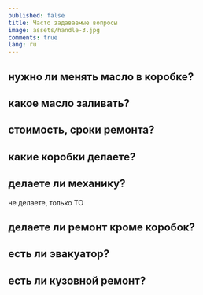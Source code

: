 ```yaml
---
published: false
title: Часто задаваемые вопросы
image: assets/handle-3.jpg
comments: true
lang: ru
---
```


## нужно ли менять масло в коробке?

## какое масло заливать?

## стоимость, сроки ремонта?

## какие коробки делаете?

## делаете ли механику?

не делаете, только ТО

## делаете ли ремонт кроме коробок?

## есть ли эвакуатор?

## есть ли кузовной ремонт?
